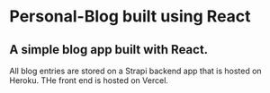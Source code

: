 # Personal-Blog built using React
## A simple blog app built with React.

All blog entries are stored on a Strapi backend app that is hosted on Heroku.
THe front end is hosted on Vercel.
